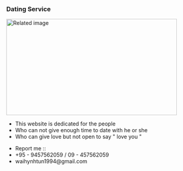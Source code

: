 <h3>Dating Service</h3>
<img class="irc_mi" src="https://ak9.picdn.net/shutterstock/videos/19301719/thumb/1.jpg" onload="typeof google==='object'&amp;&amp;google.aft&amp;&amp;google.aft(this)" width="450" height="254" style="" data-iml="1565332616645" alt="Related image">
<ul>
    <li>This website is dedicated for the people </li>
    <li> Who can not give enough time to date with he or she </li>
    <li>Who can give love but not open to say " love you " </li>
 </ul>
 <ul>
    <li>Report me ::</li>
    <li> +95 - 9457562059 / 09 - 457562059 </li>
    <li> waihynhtun1994@gmail.com</li>
  </ul>
    
  
